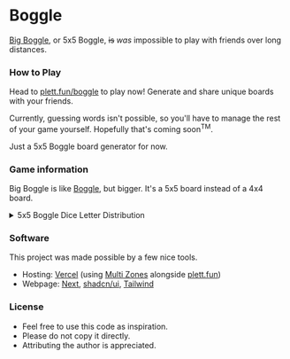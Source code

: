 # Boggle

[Big Boggle](https://boardgamegeek.com/boardgame/10550/big-boggle), or 5x5 Boggle, ~~is~~ _was_ impossible to play with friends over long distances.

### How to Play

Head to [plett.fun/boggle](https://plett.fun/boggle) to play now! Generate and share unique boards with your friends.

Currently, guessing words isn't possible, so you'll have to manage the rest of your game yourself. Hopefully that's coming soon<sup>TM</sup>.

Just a 5x5 Boggle board generator for now.

### Game information

Big Boggle is like [Boggle](https://en.wikipedia.org/wiki/Boggle), but bigger. It's a 5x5 board instead of a 4x4 board.

<details>
<summary>5x5 Boggle Dice Letter Distribution</summary>
<br>

```txt
AAAFRS AAEEEE AAFIRS ADENNN AEEEEM AEEGMU AEGMNN AFIRSY BJKQXZ CCNSTW CEIILT CEILPT CEIPST DHHNOT DHHLOR DHLNOR DDLNOR EIIITT EMOTTT ENSSSU FIPRSY GORRVW HIPRRY NOOTUW OOOTTU
```

Q is Qu.

These are the original Big Boggle dice values, but Boggle Deluxe and other versions have very slightly different die ([source](https://boardgamegeek.com/thread/300883/letter-distribution)).

</details>

### Software

This project was made possible by a few nice tools.

- Hosting: [Vercel](https://vercel.com/) (using [Multi Zones](https://nextjs.org/docs/pages/building-your-application/deploying/multi-zones) alongside [plett.fun](https://github.com/plettj/plett.fun))
- Webpage: [Next](https://nextjs.org/), [shadcn/ui](https://ui.shadcn.com/), [Tailwind](https://tailwindcss.com/)

### License

- Feel free to use this code as inspiration.
- Please do not copy it directly.
- Attributing the author is appreciated.
